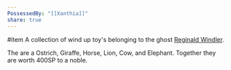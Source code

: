 ```yaml
---
PossessedBy: "[[Xanthia]]"
share: true
---
```

#item 
A collection of wind up toy's belonging to the ghost [Reginald Windler](Reginald%20Windler.md). 

The are a Ostrich, Giraffe, Horse, Lion, Cow, and Elephant. Together they are worth 400SP to a noble.

